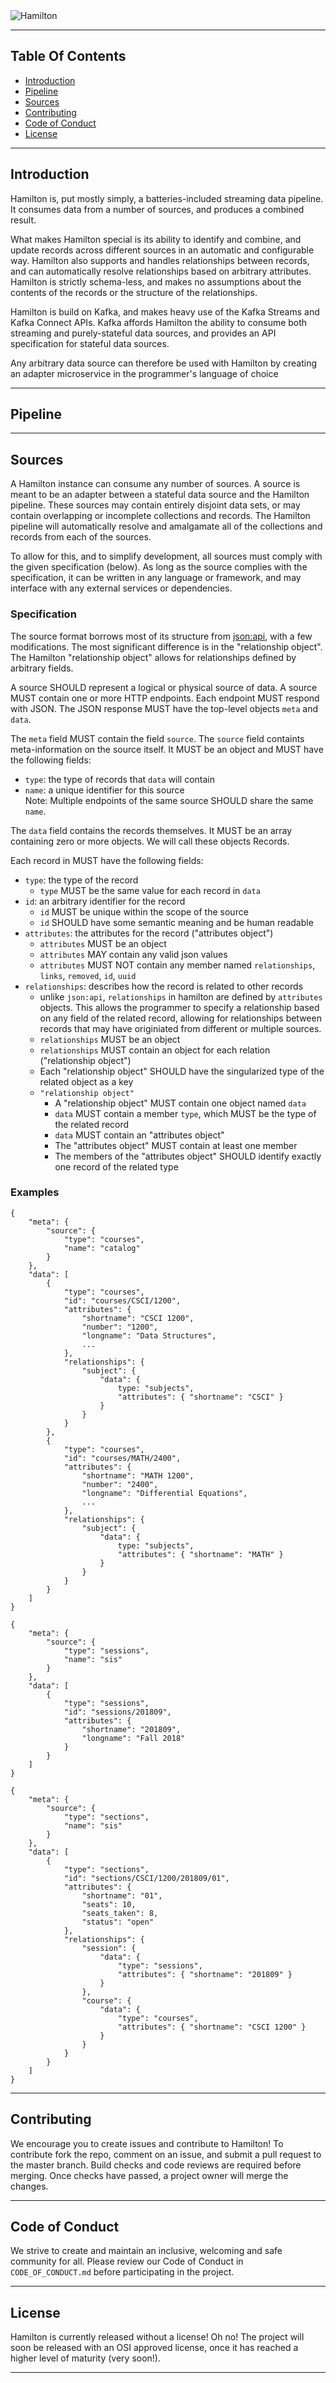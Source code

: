 <img src="docs/images/logo.png" alt="Hamilton">

<!-- TODO: Badges go here-->

---

## Table Of Contents

- [Introduction](#introduction)
- [Pipeline](#pipeline)
- [Sources](#sources)
- [Contributing](#contributing)
- [Code of Conduct](#code-of-conduct)
- [License](#license)

---

## Introduction
Hamilton is, put mostly simply, a batteries-included streaming data pipeline. It consumes data from a number of sources, and produces a combined result.

What makes Hamilton special is its ability to identify and combine, and update records across different sources in an automatic and configurable way. Hamilton also supports and handles relationships between records, and can automatically resolve relationships based on arbitrary attributes. Hamilton is strictly schema-less, and makes no assumptions about the contents of the records or the structure of the relationships.

Hamilton is build on Kafka, and makes heavy use of the Kafka Streams and Kafka Connect APIs. Kafka affords Hamilton the ability to consume both streaming and purely-stateful data sources, and provides an API specification for stateful data sources.

Any arbitrary data source can therefore be used with Hamilton by creating an adapter microservice in the programmer's language of choice

---

## Pipeline

---

## Sources

A Hamilton instance can consume any number of sources. A source is meant to be an adapter between a stateful data source and the Hamilton pipeline. These sources may contain entirely disjoint data sets, or may contain overlapping or incomplete collections and records. The Hamilton pipeline will automatically resolve and amalgamate all of the collections and records from each of the sources.

To allow for this, and to simplify development, all sources must comply with the given specification (below). As long as the source complies with the specification, it can be written in any language or framework, and may interface with any external services or dependencies.

### Specification

The source format borrows most of its structure from [json:api](https://jsonapi.org), with a few modifications. The most significant difference is in the "relationship object". The Hamilton "relationship object" allows for relationships defined by arbitrary fields.

A source SHOULD represent a logical or physical source of data. A source MUST contain one or more HTTP endpoints. Each endpoint MUST respond with JSON. The JSON response MUST have the top-level objects `meta` and `data`.

The `meta` field MUST contain the field `source`. The `source` field containts meta-information on the source itself. It MUST be an object and MUST have the following fields:
- `type`: the type of records that `data` will contain
- `name`: a unique identifier for this source\
    Note: Multiple endpoints of the same source SHOULD share the same `name`.

The `data` field contains the records themselves. It MUST be an array containing zero or more objects. We will call these objects Records.

Each record in MUST have the following fields:
- `type`: the type of the record
    - `type` MUST be the same value for each record in `data`
- `id`: an arbitrary identifier for the record
    - `id` MUST be unique within the scope of the source
    - `id` SHOULD have some semantic meaning and be human readable
- `attributes`: the attributes for the record ("attributes object")
    - `attributes` MUST be an object
    - `attributes` MAY contain any valid json values
    - `attributes` MUST NOT contain any member named `relationships`, `links`, `removed`, `id`, `uuid`
- `relationships`: describes how the record is related to other records
    - unlike `json:api`, `relationships` in hamilton are defined by `attributes` objects. This allows the programmer to specify a relationship based on any field of the related record, allowing for relationships between records that may have originiated from different or multiple sources.
    - `relationships` MUST be an object
    - `relationships` MUST contain an object for each relation ("relationship object")
    - Each "relationship object" SHOULD have the singularized type of the related object as a key
    - `"relationship object"`
        - A "relationship object" MUST contain one object named `data`
        - `data` MUST contain a member `type`, which MUST be the type of the related record
        - `data` MUST contain an "attributes object"
        - The "attributes object" MUST contain at least one member
        - The members of the "attributes object" SHOULD identify exactly one record of the related type

### Examples

```
{
    "meta": {
        "source": {
            "type": "courses",
            "name": "catalog"
        }
    },
    "data": [
        {
            "type": "courses",
            "id": "courses/CSCI/1200",
            "attributes": {
                "shortname": "CSCI 1200",
                "number": "1200",
                "longname": "Data Structures",
                ...
            },
            "relationships": {
                "subject": {
                    "data": {
                        type: "subjects",
                        "attributes": { "shortname": "CSCI" }
                    }
                }
            }
        },
        {
            "type": "courses",
            "id": "courses/MATH/2400",
            "attributes": {
                "shortname": "MATH 1200",
                "number": "2400",
                "longname": "Differential Equations",
                ...
            },
            "relationships": {
                "subject": {
                    "data": {
                        type: "subjects",
                        "attributes": { "shortname": "MATH" }
                    }
                }
            }
        }
    ]
}
```

```
{
    "meta": {
        "source": {
            "type": "sessions",
            "name": "sis"
        }
    },
    "data": [
        {
            "type": "sessions",
            "id": "sessions/201809",
            "attributes": {
                "shortname": "201809",
                "longname": "Fall 2018"
            }
        }
    ]
}
```

```
{
    "meta": {
        "source": {
            "type": "sections",
            "name": "sis"
        }
    },
    "data": [
        {
            "type": "sections",
            "id": "sections/CSCI/1200/201809/01",
            "attributes": {
                "shortname": "01",
                "seats": 10,
                "seats_taken": 8,
                "status": "open"
            },
            "relationships": {
                "session": {
                    "data": {
                        "type": "sessions",
                        "attributes": { "shortname": "201809" }
                    }
                },
                "course": {
                    "data": {
                        "type": "courses",
                        "attributes": { "shortname": "CSCI 1200" }
                    }
                }
            }
        }
    ]
}
```

---

## Contributing

We encourage you to create issues and contribute to Hamilton! To contribute fork the repo, comment on an issue, and submit a pull request to the master branch. Build checks and code reviews are required before merging. Once checks have passed, a project owner will merge the changes.

---

## Code of Conduct

We strive to create and maintain an inclusive, welcoming and safe community for all. Please review our Code of Conduct in `CODE_OF_CONDUCT.md` before participating in the project.

---

## License

Hamilton is currently released without a license! Oh no! The project will soon be released with an OSI approved license, once it has reached a higher level of maturity (very soon!).

---